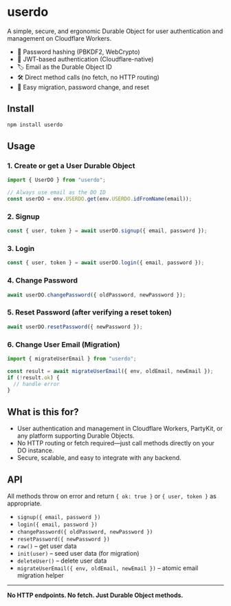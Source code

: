 # userdo

A simple, secure, and ergonomic Durable Object for user authentication and management on Cloudflare Workers.

- 🔐 Password hashing (PBKDF2, WebCrypto)
- 🪪 JWT-based authentication (Cloudflare-native)
- 🏷️ Email as the Durable Object ID
- 🛠️ Direct method calls (no fetch, no HTTP routing)
- 🧩 Easy migration, password change, and reset

## Install

```bash
npm install userdo
```

## Usage

### 1. Create or get a User Durable Object

```ts
import { UserDO } from "userdo";

// Always use email as the DO ID
const userDO = env.USERDO.get(env.USERDO.idFromName(email));
```

### 2. Signup

```ts
const { user, token } = await userDO.signup({ email, password });
```

### 3. Login

```ts
const { user, token } = await userDO.login({ email, password });
```

### 4. Change Password

```ts
await userDO.changePassword({ oldPassword, newPassword });
```

### 5. Reset Password (after verifying a reset token)

```ts
await userDO.resetPassword({ newPassword });
```

### 6. Change User Email (Migration)

```ts
import { migrateUserEmail } from "userdo";

const result = await migrateUserEmail({ env, oldEmail, newEmail });
if (!result.ok) {
  // handle error
}
```

## What is this for?

- User authentication and management in Cloudflare Workers, PartyKit, or any platform supporting Durable Objects.
- No HTTP routing or fetch required—just call methods directly on your DO instance.
- Secure, scalable, and easy to integrate with any backend.

## API

All methods throw on error and return `{ ok: true }` or `{ user, token }` as appropriate.

- `signup({ email, password })`
- `login({ email, password })`
- `changePassword({ oldPassword, newPassword })`
- `resetPassword({ newPassword })`
- `raw()` – get user data
- `init(user)` – seed user data (for migration)
- `deleteUser()` – delete user data
- `migrateUserEmail({ env, oldEmail, newEmail })` – atomic email migration helper

---

**No HTTP endpoints. No fetch. Just Durable Object methods.**
